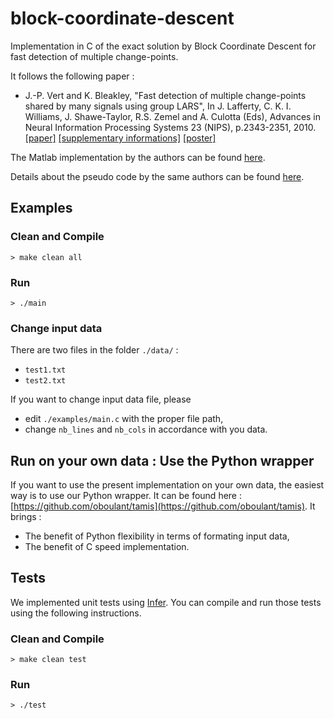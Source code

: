 # block-coordinate-descent

Implementation in C of the exact solution by Block Coordinate Descent for fast detection of multiple change-points.

It follows the following paper :

* J.-P. Vert and K. Bleakley, "Fast detection of multiple change-points shared by many signals using group LARS", In J. Lafferty, C. K. I. Williams, J. Shawe-Taylor, R.S. Zemel and A. Culotta (Eds), Advances in Neural Information Processing Systems 23 (NIPS), p.2343-2351, 2010. [[paper]](https://members.cbio.mines-paristech.fr/~jvert/svn/ngs/Lasso/article/groupLARS/nips2010/nips2010.pdf) [[supplementary informations]](https://members.cbio.mines-paristech.fr/~jvert/svn/ngs/Lasso/article/groupLARS/nips2010/supplementary.pdf) [[poster]](https://members.cbio.mines-paristech.fr/~jvert/publi/nips2010poster/poster.pdf)

The Matlab implementation by the authors can be found [here](https://members.cbio.mines-paristech.fr/~jvert/svn/GFLseg/html/).

Details about the pseudo code by the same authors can be found [here](https://hal.archives-ouvertes.fr/hal-00602121).

## Examples

### Clean and Compile

```
> make clean all
```

### Run

```
> ./main
```

### Change input data

There are two files in the folder `./data/` :

* `test1.txt`
* `test2.txt` 

If you want to change input data file, please 

* edit `./examples/main.c` with the proper file path,
* change `nb_lines` and `nb_cols` in accordance with you data.

## Run on your own data : Use the Python wrapper

If you want to use the present implementation on your own data, the easiest way is to use our Python wrapper. It can be found here : [https://github.com/oboulant/tamis](https://github.com/oboulant/tamis). 
It brings :

* The benefit of Python flexibility in terms of formating input data, 
* The benefit of C speed implementation. 

## Tests

We implemented unit tests using [Infer](https://fbinfer.com/docs/getting-started/). You can compile and run those tests using the following instructions. 

### Clean and Compile

```
> make clean test
```

### Run

```
> ./test
```

